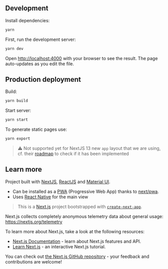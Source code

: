 ## Development

Install dependencies:

```bash
yarn
```

First, run the development server:

```bash
yarn dev
```

Open [http://localhost:4000](http://localhost:4000) with your browser to see the result. The page auto-updates as you edit the file.

## Production deployment

Build:

```bash
yarn build
```

Start server:

```bash
yarn start
```

To generate static pages use:

```bash
yarn export
```

> ⚠️ Not supported yet for NextJS 13 new `app` layout that we are using, cf. their [roadmap](https://beta.nextjs.org/docs/app-directory-roadmap#supported-and-planned-features) to check if it has been implemented

## Learn more

Project built with [NextJS](https://nextjs.org/), [ReactJS](https://react.dev/) and [Material UI](https://mui.com/).

- Can be installed as a [PWA](https://web.dev/progressive-web-apps/) (Progressive Web App) thanks to [next/pwa](next/pwa).
- Uses [React Native](https://reactnative.dev/) for the main view

> This is a [Next.js](https://nextjs.org/) project bootstrapped with [`create-next-app`](https://github.com/vercel/next.js/tree/canary/packages/create-next-app).

Next.js collects completely anonymous telemetry data about general usage: https://nextjs.org/telemetry

To learn more about Next.js, take a look at the following resources:

- [Next.js Documentation](https://nextjs.org/docs) - learn about Next.js features and API.
- [Learn Next.js](https://nextjs.org/learn) - an interactive Next.js tutorial.

You can check out [the Next.js GitHub repository](https://github.com/vercel/next.js/) - your feedback and contributions are welcome!
